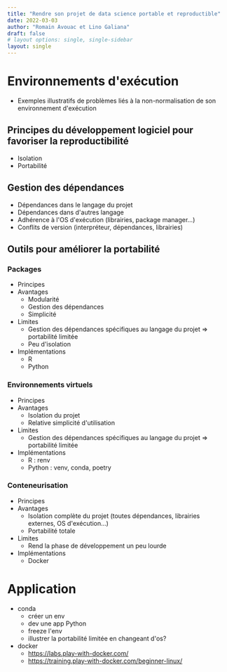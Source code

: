 ```yaml
---
title: "Rendre son projet de data science portable et reproductible"
date: 2022-03-03
author: "Romain Avouac et Lino Galiana"
draft: false
# layout options: single, single-sidebar
layout: single
---
```




# Environnements d'exécution

- Exemples illustratifs de problèmes liés à la non-normalisation de son environnement d'exécution

## Principes du développement logiciel pour favoriser la reproductibilité

- Isolation
- Portabilité

## Gestion des dépendances

- Dépendances dans le langage du projet
- Dépendances dans d'autres langage
- Adhérence à l'OS d'exécution (librairies, package manager...)
- Conflits de version (interpréteur, dépendances, librairies)

## Outils pour améliorer la portabilité

### Packages

- Principes
- Avantages
  - Modularité
  - Gestion des dépendances
  - Simplicité
- Limites
  - Gestion des dépendances spécifiques au langage du projet => portabilité limitée
  - Peu d'isolation
- Implémentations
  - R
  - Python

### Environnements virtuels

- Principes
- Avantages
  - Isolation du projet
  - Relative simplicité d'utilisation
- Limites
  - Gestion des dépendances spécifiques au langage du projet => portabilité limitée
- Implémentations
  - R : renv
  - Python : venv, conda, poetry

### Conteneurisation

- Principes
- Avantages
  - Isolation complète du projet (toutes dépendances, librairies externes, OS d'exécution...)
  - Portabilité totale
- Limites
  - Rend la phase de développement un peu lourde
- Implémentations
  - Docker



# Application

- conda
  - créer un env
  - dev une app Python
  - freeze l'env
  - illustrer la portabilité limitée en changeant d'os?
- docker
  - https://labs.play-with-docker.com/
  - https://training.play-with-docker.com/beginner-linux/

